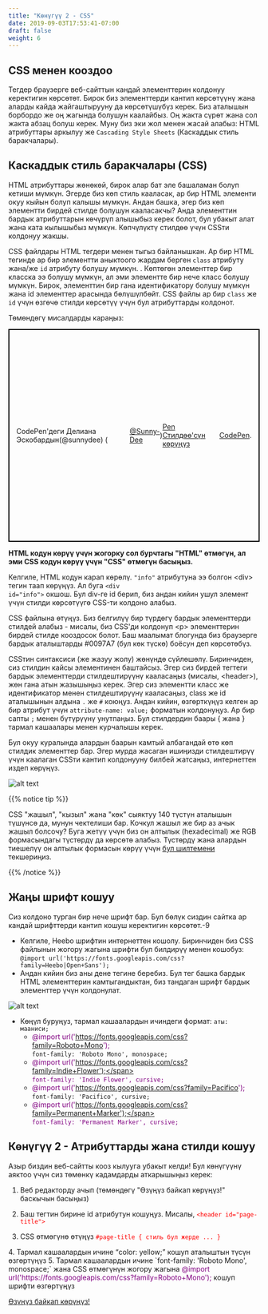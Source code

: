 ```yaml
---
title: "Көнүгүү 2 - CSS"
date: 2019-09-03T17:53:41-07:00
draft: false
weight: 6
---
```


## CSS менен кооздоо

Тегдер браузерге веб-сайттын кандай элементтерин колдонуу керектигин көрсөтөт. Бирок биз элементтерди кантип көрсөтүүнү жана аларды кайда жайгаштырууну да көрсөтүшүбүз керек. Биз аталышын борбордо же оң жагында болушун каалайбыз. Оң жакта сүрөт жана сол жакта абзац болуш керек. Муну биз эки жол менен жасай алабыз: HTML атрибуттары аркылуу же `Cascading Style Sheets` (Каскаддык стиль баракчалары).

## Каскаддык стиль баракчалары (CSS)

HTML атрибуттары жөнөкөй, бирок алар бат эле башаламан болуп кетиши мүмкүн. Эгерде биз көп стиль кааласак, ар бир HTML элементи окуу кыйын болуп калышы мүмкүн. Андан башка, эгер биз көп элементти бирдей стилде болушун кааласакчы? Анда элементтин бардык атрибуттарын көчүрүп алышыбыз керек болот, бул убакыт алат жана ката кылышыбыз мүмкүн. Көпчүлүктү стилдөө үчүн CSSти колдонуу жакшы.

CSS файлдары HTML тегдери менен тыгыз байланышкан. Ар бир HTML тегинде ар бир элементти аныктоого жардам берген `class` атрибуту жана/же `id` атрибуту болушу мүмкүн. . Көптөгөн элементтер бир класска ээ болушу мүмкүн, ал эми элементте бир нече класс болушу мүмкүн. Бирок, элементтин бир гана идентификатору болушу мүмкүн жана id элементтер арасында бөлүшүлбөйт. CSS файлы ар бир `class` же `id` үчүн өзгөчө стилди көрсөтүү үчүн бул атрибуттарды колдонот.

Төмөндөгү мисалдарды караңыз:
<p class="codepen" data-height="426" data-theme-id="dark" data-default-tab="css,result" data-user="Sunny-Dee" data-slug-hash="qgvpQE" style="height: 426px; box-sizing: border-box; display: flex; align-items: center; justify-content: center; border: 2px solid black; margin: 1em 0; padding: 1em;" data-pen-title="Styling it up"> CodePen'деги Делиана Эскобардын(@sunnydee) (<a href="https://codepen.io/Sunny-Dee">@Sunny-Dee</a>)<a href="https://codepen.io/Sunny-Dee/pen/qgvpQE/">  Pen Стилдөө'сүн көрүңүз </a> <a href="https://codepen.io">CodePen</a>.</p>
<script async src="//assets.codepen.io/assets/embed/ei.js"></script>
<b>HTML кодун көрүү үчүн жогорку сол бурчтагы "HTML" өтмөгүн, ал эми CSS кодун көрүү үчүн "CSS" өтмөгүн басыңыз.</b>

Келгиле, HTML кодун карап көрөлү. <code>"info"</code> атрибутуна ээ болгон &lt;div&gt;  тегин таап көрүңүз. Ал буга <code>&lt;div id="info"&gt;</code> окшош. Бул div-ге id берип, биз андан кийин ушул элемент үчүн стилди көрсөтүүгө CSS-ти колдоно алабыз.

CSS файлына өтүңүз. Биз белгилүү бир түрдөгү бардык элементтерди стилдей алабыз - мисалы, биз CSS'ди колдонуп &lt;p&gt; элементтерин бирдей стилде кооздосок болот. Баш маалымат блогунда биз браузерге бардык аталыштарды #0097A7 (бул көк түскө) боёсун деп көрсөтөбүз.

CSSтин синтаксиси (же жазуу жолу) жөнүндө сүйлөшөлү. Биринчиден, сиз стилдин кайсы элементинен баштайсыз. Эгер сиз бирдей тегтеги бардык элементтерди стилдештирүүнү кааласаңыз (мисалы, &lt;header&gt;), жөн гана атын жазышыңыз керек. Эгер сиз элементти класс же идентификатор менен стилдештирүүнү кааласаңыз,  class же id аталышынын алдына <code>.</code> же <code>#</code> коюңуз. Андан кийин, өзгөрткүңүз келген ар бир атрибут үчүн <code>attribute-name: value;</code> форматын колдонуңуз. Ар бир сапты <code>;</code> менен бүтүрүүнү унутпаңыз. Бул стилдердин баары { жана } тармал кашаалары менен курчалышы керек.

Бул окуу куралында алардын баарын камтый албагандай өтө көп стилдик элементтер бар. Эгер мурда жасаган ишиңизди стилдештирүү үчүн каалаган CSSти кантип колдонууну билбей жатсаңыз, интернеттен издеп көрүңүз.

![alt text](../media/web-search.gif "gif вебтен css издөө")

{{% notice tip %}}

CSS "жашыл", "кызыл" жана "көк" сыяктуу 140 түстүн аталышын түшүнсө да, мунун чектелиши бар. Кочкул жашыл же бир аз ачык жашыл болсочу? Буга жетүү үчүн биз он алтылык (hexadecimal) же RGB формасындагы түстөрдү да көрсөтө алабыз. Түстөрдү жана алардын тиешелүү он алтылык формасын көрүү үчүн <a href="https://htmlcolorcodes.com/color-names/" target="_blank">бул шилтемени</a> текшериңиз.

{{% /notice %}}

## Жаңы шрифт кошуу

Сиз колдоно турган бир нече шрифт бар. Бул бөлүк сиздин сайтка ар кандай шрифттерди кантип кошуш керектигин көрсөтөт.-9

- Келгиле, Heebo шрифтин интернеттен кошолу. Биринчиден биз CSS файлынын жогору жагына шрифти бул билдирүү менен кошобуз:
`@import url('https://fonts.googleapis.com/css?family=Heebo|Open+Sans');`
- Андан кийин биз аны дене тегине беребиз. Бул тег башка бардык HTML элементтерин камтыгандыктан, биз тандаган шрифт бардык элементтер үчүн колдонулат.

![alt text](../media/bodytag.PNG "дене тегинин мисалы")

- Көңүл буруңуз, тармал кашаалардын ичиндеги формат: `аты: мааниси;`
  - <span style="color:purple">@import url('https://fonts.googleapis.com/css?family=Roboto+Mono'); </span><br> `font-family: 'Roboto Mono', monospace;`
  - <span style="color:purple"> @import url('https://fonts.googleapis.com/css?family=Indie+Flower');</span><br> `font-family: 'Indie Flower', cursive;`
  - <span style="color:purple">@import url('https://fonts.googleapis.com/css?family=Pacifico'); </span><br> `font-family: 'Pacifico', cursive;`
  - <span style="color:purple">@import url('https://fonts.googleapis.com/css?family=Permanent+Marker');</span><br> `font-family: 'Permanent Marker', cursive;`

## Көнүгүү 2 - Атрибуттарды жана стилди кошуу

Азыр биздин веб-сайтты кооз кылууга убакыт келди! Бул көнүгүүнү аяктоо үчүн сиз төмөнкү кадамдарды аткарышыңыз керек:

1. Веб редакторду ачып (төмөндөгү "Өзүңүз байкап көрүңүз!" баскычын басыңыз)
2. Баш тегтин бирине id атрибутун кошуңуз. Мисалы,
<font color="red">`<header id="page-title">`</font>

3. CSS өтмөгүнө өтүңүз
<font color="red">`#page-title
{
  стиль бул жерде ...
}`
</font>
4. Тармал кашаалардын ичине “color: yellow;” кошуп аталыштын түсүн өзгөртүңүз
5. Тармал кашаалардын ичине `font-family: 'Roboto Mono', monospace;` жана CSS өтмөгүнүн жогору жагына <span style="color:purple">@import url('https://fonts.googleapis.com/css?family=Roboto+Mono');</span> кошуп шрифти өзгөртүңүз
                            
<a class="my-2 mx-4 btn btn-info" href="https://codepen.io/Sunny-Dee/pen/qgvpQE" target="_blank">Өзүңүз байкап көрүңүз!</a>